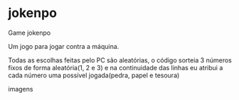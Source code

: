 # jokenpo
Game jokenpo

Um jogo para jogar contra a máquina.

Todas as escolhas feitas pelo PC são aleatórias, o código sorteia 3 números fixos de forma aleatória(1, 2 e 3) e na continuidade das linhas eu atribui a cada número uma possível jogada(pedra, papel e tesoura)

imagens
